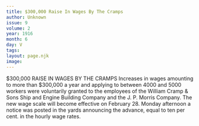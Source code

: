 ```yaml
---
title: $300,000 Raise In Wages By The Cramps
author: Unknown
issue: 9
volume: 2
year: 1916
month: 6
day: V
tags:
layout: page.njk
image:
---
```

$300,000 RAISE IN WAGES BY THE CRAMPS       Increases in wages amounting to more than $300,000 a year and applying to between 4000 and 5000 workers were voluntarily granted to the employees of the William Cramp & Sons Ship and Engine Building Company and the J. P. Morris Company. The new wage scale will become effective on February 28. Monday afternoon a notice was posted in the yards announcing the advance, equal to ten per cent. in the hourly wage rates.    


